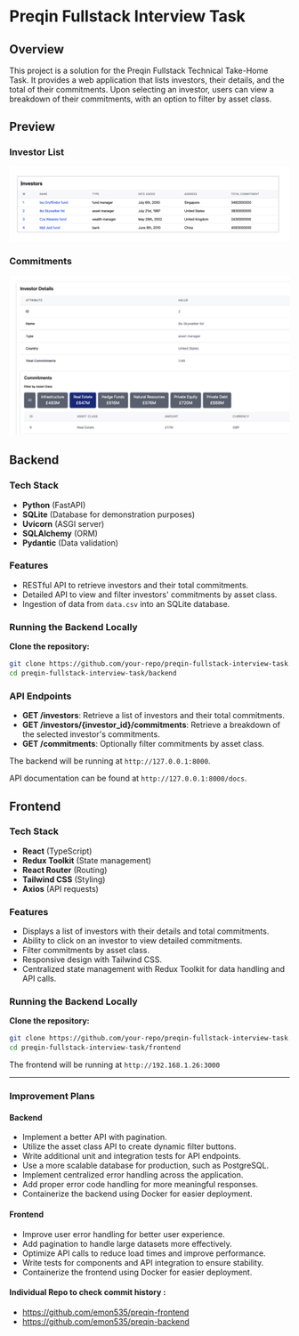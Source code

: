 # Preqin Fullstack Interview Task

## Overview

This project is a solution for the Preqin Fullstack Technical Take-Home Task. It provides a web application that lists investors, their details, and the total of their commitments. Upon selecting an investor, users can view a breakdown of their commitments, with an option to filter by asset class.

## Preview

### Investor List

![Investor List](preview1.png)

### Commitments

![Commitments](preview2.png)

## Backend

### Tech Stack

- **Python** (FastAPI)
- **SQLite** (Database for demonstration purposes)
- **Uvicorn** (ASGI server)
- **SQLAlchemy** (ORM)
- **Pydantic** (Data validation)

### Features

- RESTful API to retrieve investors and their total commitments.
- Detailed API to view and filter investors' commitments by asset class.
- Ingestion of data from `data.csv` into an SQLite database.

### Running the Backend Locally

**Clone the repository:**

```bash
git clone https://github.com/your-repo/preqin-fullstack-interview-task.git
cd preqin-fullstack-interview-task/backend
```

### API Endpoints

- **GET /investors**: Retrieve a list of investors and their total commitments.
- **GET /investors/{investor_id}/commitments**: Retrieve a breakdown of the selected investor's commitments.
- **GET /commitments**: Optionally filter commitments by asset class.

The backend will be running at `http://127.0.0.1:8000`.

API documentation can be found at `http://127.0.0.1:8000/docs`.

## Frontend

### Tech Stack

- **React** (TypeScript)
- **Redux Toolkit** (State management)
- **React Router** (Routing)
- **Tailwind CSS** (Styling)
- **Axios** (API requests)

### Features

- Displays a list of investors with their details and total commitments.
- Ability to click on an investor to view detailed commitments.
- Filter commitments by asset class.
- Responsive design with Tailwind CSS.
- Centralized state management with Redux Toolkit for data handling and API calls.

### Running the Backend Locally

**Clone the repository:**

```bash
git clone https://github.com/your-repo/preqin-fullstack-interview-task.git
cd preqin-fullstack-interview-task/frontend
```

The frontend will be running at `http://192.168.1.26:3000`

---

### Improvement Plans

#### Backend

- Implement a better API with pagination.
- Utilize the asset class API to create dynamic filter buttons.
- Write additional unit and integration tests for API endpoints.
- Use a more scalable database for production, such as PostgreSQL.
- Implement centralized error handling across the application.
- Add proper error code handling for more meaningful responses.
- Containerize the backend using Docker for easier deployment.

#### Frontend

- Improve user error handling for better user experience.
- Add pagination to handle large datasets more effectively.
- Optimize API calls to reduce load times and improve performance.
- Write tests for components and API integration to ensure stability.
- Containerize the frontend using Docker for easier deployment.

#### Individual Repo to check commit history :

- https://github.com/emon535/preqin-frontend
- https://github.com/emon535/preqin-backend
